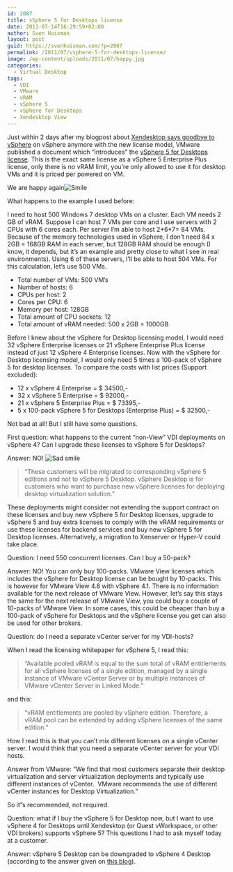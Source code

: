 ```yaml
---
id: 2087
title: vSphere 5 for Desktops license
date: 2011-07-14T16:29:59+02:00
author: Sven Huisman
layout: post
guid: https://svenhuisman.com/?p=2087
permalink: /2011/07/vsphere-5-for-desktops-license/
image: /wp-content/uploads/2011/07/happy.jpg
categories:
  - Virtual Desktop
tags:
  - VDI
  - VMware
  - vRAM
  - vSphere 5
  - vSphere for Desktops
  - Xendesktop View
---
```

Just within 2 days after my blogpost about <a href="https://svenhuisman.com/2011/07/xendesktop-says-goodbye-to-vsphere/" target="_blank">Xendesktop says goodbye to vSphere</a> on vSphere anymore with the new license model, VMware published a document which “introduces” the <a href="http://mylearn.vmware.com/courseware/103763/vmLIVE_VMware_vSphere_Desktop_FAQ.pdf" target="_blank">vSphere 5 for Desktops license</a>. This is the exact same license as a vSphere 5 Enterprise Plus license, only there is no vRAM limit, you’re only allowed to use it for desktop VMs and it is priced per powered on VM.

We are happy again<img class="wlEmoticon wlEmoticon-smile" style="border-style: none;" src="https://svenhuisman.com/wp-content/uploads/2011/07/wlEmoticon-smile.png" alt="Smile" /> 

What happens to the example I used before:

I need to host 500 Windows 7 desktop VMs on a cluster. Each VM needs 2 GB of vRAM. Suppose I can host 7 VMs per core and I use servers with 2 CPUs with 6 cores each. Per server I’m able to host 2\*6\*7= 84 VMs. Because of the memory technologies used in vSphere, I don’t need 84 x 2GB = 168GB RAM in each server, but 128GB RAM should be enough (I know, it depends, but it’s an example and pretty close to what I see in real environments). Using 6 of these servers, I’ll be able to host 504 VMs. For this calculation, let&#8217;s use 500 VMs.

<!--more-->

  * Total number of VMs: 500 VM’s
  * Number of hosts: 6
  * CPUs per host: 2
  * Cores per CPU: 6
  * Memory per host: 128GB
  * Total amount of CPU sockets: 12
  * Total amount of vRAM needed: 500 x 2GB = 1000GB

Before I knew about the vSphere for Desktop licensing model, I would need 32 vSphere Enterprise licenses or 21 vSphere Enterprise Plus license instead of just 12 vSphere 4 Enterprise licenses. Now with the vSphere for Desktop licensing model, I would only need 5 times a 100-pack of vSphere 5 for desktop licenses. To compare the costs with list prices (Support excluded):

  * 12 x vSphere 4 Enterprise = $ 34500,-
  * 32 x vSphere 5 Enterprise = $ 92000,-
  * 21 x vSphere 5 Enterprise Plus = $ 73395,-
  * 5 x 100-pack vSphere 5 for Desktops (Enterprise Plus) = $ 32500,-

Not bad at all! But I still have some questions.

First question: what happens to the current “non-View” VDI deployments on vSphere 4? Can I upgrade these licenses to vSphere 5 for Desktops?

Answer: NO! <img class="wlEmoticon wlEmoticon-sadsmile" style="border-style: none;" src="https://svenhuisman.com/wp-content/uploads/2011/07/wlEmoticon-sadsmile.png" alt="Sad smile" /> 

> “These customers will be migrated to corresponding vSphere 5 editions and not to vSphere 5 Desktop. vSphere Desktop is for customers who want to purchase new vSphere licenses for deploying desktop virtualization solution.”

These deployments might consider not extending the support contract on these licenses and buy new vSphere 5 for Desktop licenses, upgrade to vSphere 5 and buy extra licenses to comply with the vRAM requirements or use these licenses for backend services and buy new vSphere 5 for Desktop licenses. Alternatively, a migration to Xenserver or Hyper-V could take place.

Question: I need 550 concurrent licenses. Can I buy a 50-pack?

Answer: NO! You can only buy 100-packs. VMware View licenses which includes the vSphere for Desktop license can be bought by 10-packs. This is however for VMware View 4.6 with vSphere 4.1. There is no information available for the next release of VMware View. However, let&#8217;s say this stays the same for the next release of VMware View, you could buy a couple of 10-packs of VMware View. In some cases, this could be cheaper than buy a 100-pack of vSphere for Desktops and the vSphere license you get can also be used for other brokers.

Question: do I need a separate vCenter server for my VDI-hosts?

When I read the licensing whitepaper for vSphere 5, I read this:

> “Available pooled vRAM is equal to the sum total of vRAM entitlements for all vSphere licenses of a single edition, managed by a single instance of VMware vCenter Server or by multiple instances of VMware vCenter Server in Linked Mode.”

and this:

> “vRAM entitlements are pooled by vSphere edition. Therefore, a vRAM pool can be extended by adding vSphere licenses of the same edition.”

How I read this is that you can’t mix different licenses on a single vCenter server. I would think that you need a separate vCenter server for your VDI hosts.

Answer from VMware: &#8220;We find that most customers separate their desktop virtualization and server virtualization deployments and typically use different instances of vCenter.  VMware recommends the use of different vCenter instances for Desktop Virtualization.&#8221;

So it&#8221;s recommended, not required.

Question: what if I buy the vSphere 5 for Desktop now, but I want to use vSphere 4 for Desktops until Xendesktop (or Quest vWorkspace, or other VDI brokers) supports vSphere 5? This questions I had to ask myself today at a customer.

Answer: vSphere 5 Desktop can be downgraded to vSphere 4 Desktop (according to the answer given on <a title="VMware View blog" href="http://blogs.vmware.com/euc/2011/07/vsphere-desktop-licensing-overview.html" target="_blank">this blog</a>).